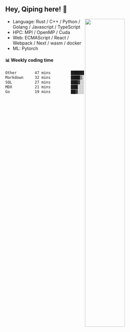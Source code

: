 

## Hey, Qiping here! :wave:

[<img align="right" width="50%" src="https://github-readme-stats.vercel.app/api?username=ppppqp&theme=dark&show_icons=true">](https://metrics.lecoq.io/ppppqp?template=classic)



-   Language: Rust / C++ / Python / Golang / Javascript / TypeScript
-   HPC: MPI / OpenMP / Cuda
-   Web: ECMAScript / React / Webpack / Next / wasm / docker
-   ML: Pytorch



#### :bar_chart: Weekly coding time

<!--START_SECTION:waka-->

```txt
Other        47 mins         ██████▒░░░░░░░░░░░░░░░░░░   25.97 %
Markdown     32 mins         ████▒░░░░░░░░░░░░░░░░░░░░   17.38 %
SQL          27 mins         ███▓░░░░░░░░░░░░░░░░░░░░░   14.74 %
MDX          21 mins         ███░░░░░░░░░░░░░░░░░░░░░░   11.67 %
Go           19 mins         ██▓░░░░░░░░░░░░░░░░░░░░░░   10.65 %
```

<!--END_SECTION:waka-->
